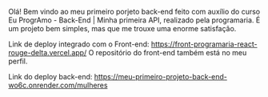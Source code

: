 Olá! Bem vindo ao meu primeiro porjeto back-end feito com auxílio do curso Eu ProgrAmo - Back-End | Minha primeira API, realizado pela programaria. 
É um projeto bem simples, mas que me trouxe uma enorme satisfação. 

Link de deploy integrado com o Front-end: https://front-programaria-react-rouge-delta.vercel.app/
O repositório do front-end também está no meu perfil. 

Link do deploy back-end: https://meu-primeiro-projeto-back-end-wo6c.onrender.com/mulheres
